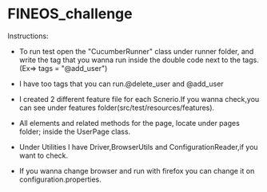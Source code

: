 # FINEOS_challenge

Instructions:

- To run test open the "CucumberRunner" class under runner folder,
 and write the tag that you wanna run inside the double code next to the tags.(Ex=> tags = "@add_user")
 
- I have too tags that you can run.@delete_user and @add_user

- I created 2 different feature file for each Scnerio.If you wanna check,you can see under features folder(src/test/resources/features).

- All elements and related methods for the page, locate under pages folder; inside the UserPage class.

- Under Utilities I have Driver,BrowserUtils and ConfigurationReader,if you want to check.

- If you wanna change browser and run with firefox you can change it on configuration.properties.



